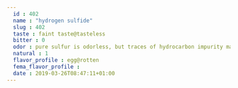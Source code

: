 ```yaml
---
  id : 402
  name : "hydrogen sulfide"
  slug : 402
  taste : faint taste@tasteless
  bitter : 0
  odor : pure sulfur is odorless, but traces of hydrocarbon impurity may impart an oily and/or rotten egg odor
  natural : 1
  flavor_profile : egg@rotten
  fema_flavor_profile : 
  date : 2019-03-26T08:47:11+01:00
---
```



